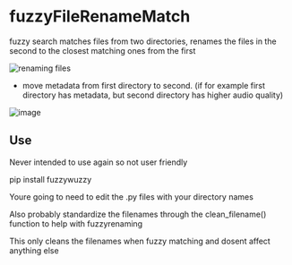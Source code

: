 # fuzzyFileRenameMatch
fuzzy search matches files from two directories, renames the files in the second to the closest matching ones from the first

![renaming files](https://user-images.githubusercontent.com/72932714/235324454-69c8402c-4229-46ba-91c0-6367209b5761.png)

+ move metadata from first directory to second. (if for example first directory has metadata, but second directory has higher audio quality)

![image](https://user-images.githubusercontent.com/72932714/235324554-809e5ed5-f4ea-44bf-ba20-cd80277d72e0.png)


## Use
Never intended to use again so not user friendly

pip install fuzzywuzzy

Youre going to need to edit the .py files with your directory names

Also probably standardize the filenames through the clean_filename() function to help with fuzzyrenaming

This only cleans the filenames when fuzzy matching and dosent affect anything else
